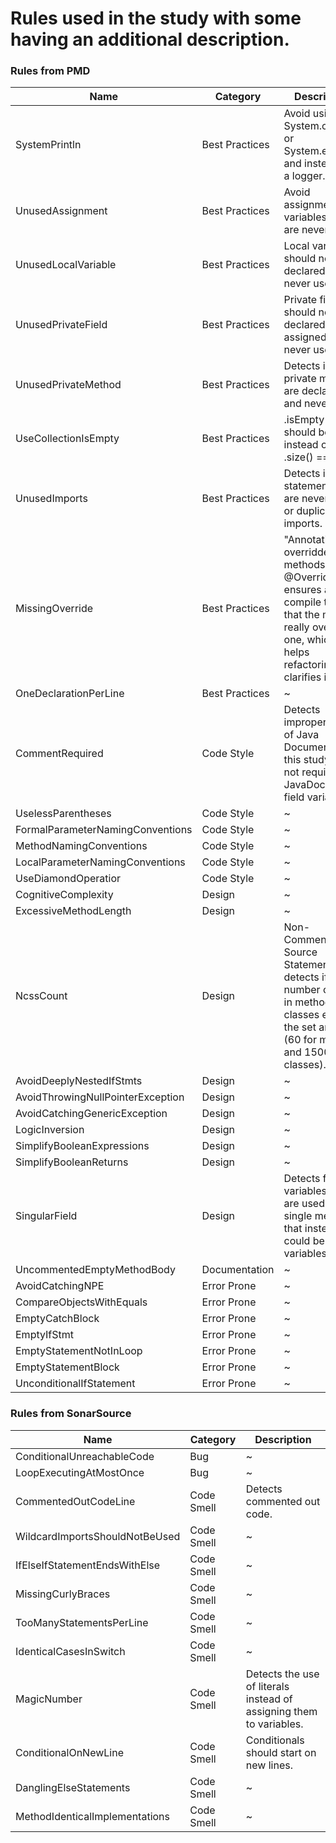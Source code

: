 # Rules used in the study with some having an additional description.

### Rules from PMD

| Name                       | Category        | Description                                                                                                     |
| --------------------------| ---------------| ----------------------------------------------------------------------------------------------------------------|
| SystemPrintln              | Best Practices | Avoid using System.out.print or System.err.print and instead use a logger.                                     |
| UnusedAssignment           | Best Practices | Avoid assignments to variables that are never used.                                                             |
| UnusedLocalVariable        | Best Practices | Local variables should not be declared and never used.                                                         |
| UnusedPrivateField         | Best Practices | Private fields should not be declared or assigned and never used.                                              |
| UnusedPrivateMethod        | Best Practices | Detects if private methods are declared and never used.                                                         |
| UseCollectionIsEmpty       | Best Practices | .isEmpty() should be used instead of .size() == 0.                                                               |
| UnusedImports              | Best Practices | Detects import statements that are never used or duplicate imports.                                             |
| MissingOverride            | Best Practices | "Annotating overridden methods with @Override ensures at compile time that the method really overrides one, which helps refactoring and clarifies intent." |
| OneDeclarationPerLine      | Best Practices | ~                                                                                                                |
| CommentRequired            | Code Style     | Detects improper usage of Java Documentation, this study does not require JavaDocs for field variables.          |
| UselessParentheses         | Code Style     | ~                                                                                                                |
| FormalParameterNamingConventions | Code Style | ~                                                                                                                |
| MethodNamingConventions     | Code Style     | ~                                                                                                                |
| LocalParameterNamingConventions | Code Style  | ~                                                                                                                |
| UseDiamondOperatior        | Code Style     | ~                                                                                                                |
| CognitiveComplexity        | Design         | ~                                                                                                                |
| ExcessiveMethodLength      | Design         | ~                                                                                                                |
| NcssCount                  | Design         | Non-Commenting Source Statements, detects if the number of lines in methods and classes exceed the set amount (60 for methods and 1500 for classes). |
| AvoidDeeplyNestedIfStmts   | Design         | ~                                                                                                                |
| AvoidThrowingNullPointerException | Design   | ~                                                                                                                |
| AvoidCatchingGenericException | Design      | ~                                                                                                                |
| LogicInversion             | Design         | ~                                                                                                                |
| SimplifyBooleanExpressions | Design         | ~                                                                                                                |
| SimplifyBooleanReturns     | Design         | ~                                                                                                                |
| SingularField              | Design         | Detects field variables that are used in a single method that instead could be local variables.                  |
| UncommentedEmptyMethodBody | Documentation  | ~                                                                                                                |
| AvoidCatchingNPE           | Error Prone    | ~                                                                                                                |
| CompareObjectsWithEquals   | Error Prone    | ~                                                                                                                |
| EmptyCatchBlock            | Error Prone    | ~                                                                                                                |
| EmptyIfStmt                | Error Prone    | ~                                                                                                                |
| EmptyStatementNotInLoop    | Error Prone    | ~                                                                                                                |
| EmptyStatementBlock        | Error Prone    | ~                                                                                                                |
| UnconditionalIfStatement  | Error Prone    | ~                                                                                                                |

### Rules from SonarSource

| Name                                 | Category    | Description                                                                                                               |
|--------------------------------------|-------------|---------------------------------------------------------------------------------------------------------------------------|
| ConditionalUnreachableCode           | Bug         | ~                                                                                                                         |
| LoopExecutingAtMostOnce              | Bug         | ~                                                                                                                         |
| CommentedOutCodeLine                 | Code Smell  | Detects commented out code.                                                                                                |
| WildcardImportsShouldNotBeUsed       | Code Smell  | ~                                                                                                                         |
| IfElseIfStatementEndsWithElse        | Code Smell  | ~                                                                                                                         |
| MissingCurlyBraces                   | Code Smell  | ~                                                                                                                         |
| TooManyStatementsPerLine             | Code Smell  | ~                                                                                                                         |
| IdenticalCasesInSwitch               | Code Smell  | ~                                                                                                                         |
| MagicNumber                          | Code Smell  | Detects the use of literals instead of assigning them to variables.                                                        |
| ConditionalOnNewLine                 | Code Smell  | Conditionals should start on new lines.                                                                                    |
| DanglingElseStatements               | Code Smell  | ~                                                                                                                         |
| MethodIdenticalImplementations       | Code Smell  | ~                                                                                                                         |

